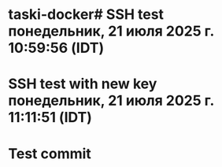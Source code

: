 # taski-docker# SSH test понедельник, 21 июля 2025 г. 10:59:56 (IDT)
# SSH test with new key понедельник, 21 июля 2025 г. 11:11:51 (IDT)
# Test commit

